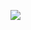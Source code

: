 <a href="https://www.instagram.com/itsyunsung" target="_blank"><img src="https://img.shields.io/badge/Instagram-#E4405F?style=flat&logo=instagram&logoColor=white"/></a>
